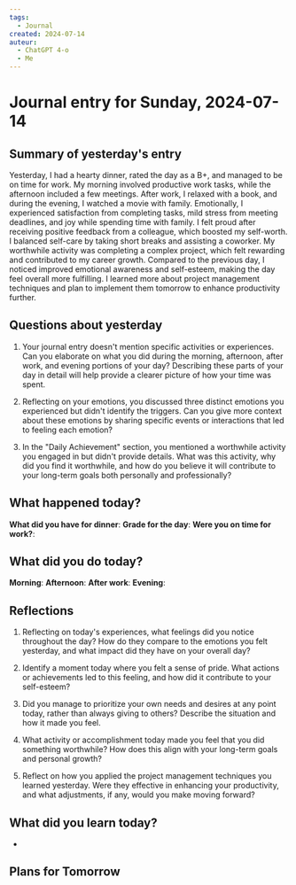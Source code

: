 ```yaml
---
tags:
  - Journal
created: 2024-07-14
auteur:
  - ChatGPT 4-o
  - Me
---
```

# Journal entry for Sunday, 2024-07-14

## Summary of yesterday's entry

Yesterday, I had a hearty dinner, rated the day as a B+, and managed to be on time for work. My morning involved productive work tasks, while the afternoon included a few meetings. After work, I relaxed with a book, and during the evening, I watched a movie with family. Emotionally, I experienced satisfaction from completing tasks, mild stress from meeting deadlines, and joy while spending time with family. I felt proud after receiving positive feedback from a colleague, which boosted my self-worth. I balanced self-care by taking short breaks and assisting a coworker. My worthwhile activity was completing a complex project, which felt rewarding and contributed to my career growth. Compared to the previous day, I noticed improved emotional awareness and self-esteem, making the day feel overall more fulfilling. I learned more about project management techniques and plan to implement them tomorrow to enhance productivity further.

## Questions about yesterday

1. Your journal entry doesn't mention specific activities or experiences. Can you elaborate on what you did during the morning, afternoon, after work, and evening portions of your day? Describing these parts of your day in detail will help provide a clearer picture of how your time was spent.

2. Reflecting on your emotions, you discussed three distinct emotions you experienced but didn't identify the triggers. Can you give more context about these emotions by sharing specific events or interactions that led to feeling each emotion?

3. In the "Daily Achievement" section, you mentioned a worthwhile activity you engaged in but didn't provide details. What was this activity, why did you find it worthwhile, and how do you believe it will contribute to your long-term goals both personally and professionally?

## What happened today?

**What did you have for dinner**: 
**Grade for the day**: 
**Were you on time for work?**:

## What did you do today?

**Morning**: 
**Afternoon**: 
**After work**: 
**Evening**: 

## Reflections

1. Reflecting on today's experiences, what feelings did you notice throughout the day? How do they compare to the emotions you felt yesterday, and what impact did they have on your overall day?

2. Identify a moment today where you felt a sense of pride. What actions or achievements led to this feeling, and how did it contribute to your self-esteem?

3. Did you manage to prioritize your own needs and desires at any point today, rather than always giving to others? Describe the situation and how it made you feel.

4. What activity or accomplishment today made you feel that you did something worthwhile? How does this align with your long-term goals and personal growth?

5. Reflect on how you applied the project management techniques you learned yesterday. Were they effective in enhancing your productivity, and what adjustments, if any, would you make moving forward?

## What did you learn today?

- 

## Plans for Tomorrow
